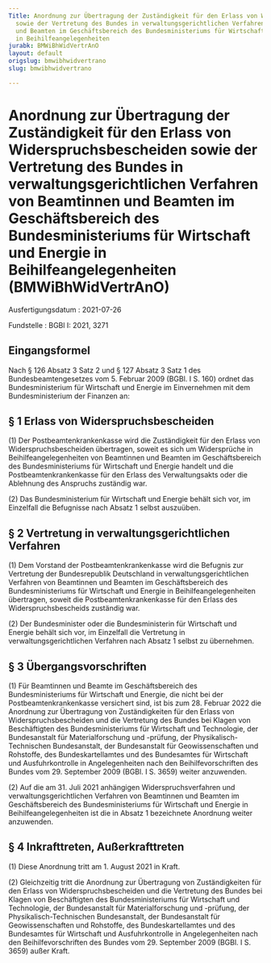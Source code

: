 ```yaml
---
Title: Anordnung zur Übertragung der Zuständigkeit für den Erlass von Widerspruchsbescheiden
  sowie der Vertretung des Bundes in verwaltungsgerichtlichen Verfahren von Beamtinnen
  und Beamten im Geschäftsbereich des Bundesministeriums für Wirtschaft und Energie
  in Beihilfeangelegenheiten
jurabk: BMWiBhWidVertrAnO
layout: default
origslug: bmwibhwidvertrano
slug: bmwibhwidvertrano

---
```


# Anordnung zur Übertragung der Zuständigkeit für den Erlass von Widerspruchsbescheiden sowie der Vertretung des Bundes in verwaltungsgerichtlichen Verfahren von Beamtinnen und Beamten im Geschäftsbereich des Bundesministeriums für Wirtschaft und Energie in Beihilfeangelegenheiten (BMWiBhWidVertrAnO)

Ausfertigungsdatum
:   2021-07-26

Fundstelle
:   BGBl I: 2021, 3271


## Eingangsformel

Nach § 126 Absatz 3 Satz 2 und § 127 Absatz 3 Satz 1 des
Bundesbeamtengesetzes vom 5. Februar 2009 (BGBl. I S. 160) ordnet das
Bundesministerium für Wirtschaft und Energie im Einvernehmen mit dem
Bundesministerium der Finanzen an:


## § 1 Erlass von Widerspruchsbescheiden

(1) Der Postbeamtenkrankenkasse wird die Zuständigkeit für den Erlass
von Widerspruchsbescheiden übertragen, soweit es sich um Widersprüche
in Beihilfeangelegenheiten von Beamtinnen und Beamten im
Geschäftsbereich des Bundesministeriums für Wirtschaft und Energie
handelt und die Postbeamtenkrankenkasse für den Erlass des
Verwaltungsakts oder die Ablehnung des Anspruchs zuständig war.

(2) Das Bundesministerium für Wirtschaft und Energie behält sich vor,
im Einzelfall die Befugnisse nach Absatz 1 selbst auszuüben.


## § 2 Vertretung in verwaltungsgerichtlichen Verfahren

(1) Dem Vorstand der Postbeamtenkrankenkasse wird die Befugnis zur
Vertretung der Bundesrepublik Deutschland in verwaltungsgerichtlichen
Verfahren von Beamtinnen und Beamten im Geschäftsbereich des
Bundesministeriums für Wirtschaft und Energie in
Beihilfeangelegenheiten übertragen, soweit die Postbeamtenkrankenkasse
für den Erlass des Widerspruchsbescheids zuständig war.

(2) Der Bundesminister oder die Bundesministerin für Wirtschaft und
Energie behält sich vor, im Einzelfall die Vertretung in
verwaltungsgerichtlichen Verfahren nach Absatz 1 selbst zu übernehmen.


## § 3 Übergangsvorschriften

(1) Für Beamtinnen und Beamte im Geschäftsbereich des
Bundesministeriums für Wirtschaft und Energie, die nicht bei der
Postbeamtenkrankenkasse versichert sind, ist bis zum 28. Februar 2022
die Anordnung zur Übertragung von Zuständigkeiten für den Erlass von
Widerspruchsbescheiden und die Vertretung des Bundes bei Klagen von
Beschäftigten des Bundesministeriums für Wirtschaft und Technologie,
der Bundesanstalt für Materialforschung und -prüfung, der
Physikalisch-Technischen Bundesanstalt, der Bundesanstalt für
Geowissenschaften und Rohstoffe, des Bundeskartellamtes und des
Bundesamtes für Wirtschaft und Ausfuhrkontrolle in Angelegenheiten
nach den Beihilfevorschriften des Bundes vom 29. September 2009 (BGBl.
I S. 3659) weiter anzuwenden.

(2) Auf die am 31. Juli 2021 anhängigen Widerspruchsverfahren und
verwaltungsgerichtlichen Verfahren von Beamtinnen und Beamten im
Geschäftsbereich des Bundesministeriums für Wirtschaft und Energie in
Beihilfeangelegenheiten ist die in Absatz 1 bezeichnete Anordnung
weiter anzuwenden.


## § 4 Inkrafttreten, Außerkrafttreten

(1) Diese Anordnung tritt am 1. August 2021 in Kraft.

(2) Gleichzeitig tritt die Anordnung zur Übertragung von
Zuständigkeiten für den Erlass von Widerspruchsbescheiden und die
Vertretung des Bundes bei Klagen von Beschäftigten des
Bundesministeriums für Wirtschaft und Technologie, der Bundesanstalt
für Materialforschung und -prüfung, der Physikalisch-Technischen
Bundesanstalt, der Bundesanstalt für Geowissenschaften und Rohstoffe,
des Bundeskartellamtes und des Bundesamtes für Wirtschaft und
Ausfuhrkontrolle in Angelegenheiten nach den Beihilfevorschriften des
Bundes vom 29. September 2009 (BGBl. I S. 3659) außer Kraft.

